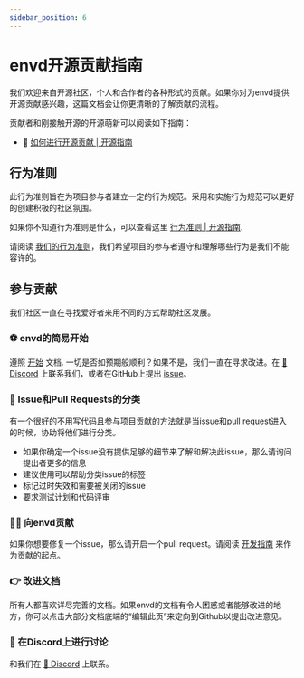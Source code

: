 ```yaml
---
sidebar_position: 6
---
```


# envd开源贡献指南

我们欢迎来自开源社区，个人和合作者的各种形式的贡献。如果你对为envd提供开源贡献感兴趣，这篇文档会让你更清晰的了解贡献的流程。

贡献者和刚接触开源的开源萌新可以阅读如下指南：

- 👀 [如何进行开源贡献 | 开源指南](https://opensource.guide/how-to-contribute/)

## 行为准则

此行为准则旨在为项目参与者建立一定的行为规范。采用和实施行为规范可以更好的创建积极的社区氛围。

如果你不知道行为准则是什么，可以查看这里 [行为准则 | 开源指南](https://opensource.guide/code-of-conduct/).

请阅读 [我们的行为准则](https://github.com/tensorchord/envd/blob/main/CODE_OF_CONDUCT.md)，我们希望项目的参与者遵守和理解哪些行为是我们不能容许的。

## 参与贡献

我们社区一直在寻找爱好者来用不同的方式帮助社区发展。

### ⚽ envd的简易开始

遵照 [开始](../get-started) 文档. 一切是否如预期般顺利？如果不是，我们一直在寻求改进。在 [💬 Discord](https://discord.gg/KqswhpVgdU) 上联系我们，或者在GitHub上提出 [issue](https://github.com/tensorchord/envd/issues/new/choose)。

### 🙋 Issue和Pull Requests的分类

有一个很好的不用写代码且参与项目贡献的方法就是当issue和pull request进入的时候，协助将他们进行分类。

- 如果你确定一个issue没有提供足够的细节来了解和解决此issue，那么请询问提出者更多的信息
- 建议使用可以帮助分类issue的标签
- 标记过时失效和需要被关闭的issue
- 要求测试计划和代码评审

<!-- TODO: bot usage -->

### 👨‍💻 向envd贡献

如果你想要修复一个issue，那么请开启一个pull request。请阅读 [开发指南](./development) 来作为贡献的起点。

### 👉 改进文档

所有人都喜欢详尽完善的文档。如果envd的文档有令人困惑或者能够改进的地方，你可以点击大部分文档底端的“编辑此页”来定向到Github以提出改进意见。

### 💬 在Discord上进行讨论

和我们在 [💬 Discord](https://discord.gg/KqswhpVgdU) 上联系。
